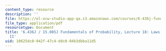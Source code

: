```yaml
---
content_type: resource
description: ''
file: https://ol-ocw-studio-app-qa.s3.amazonaws.com/courses/6-436j-fundamentals-of-probability-fall-2018/10625dc0942f47c4ddc004b3dbba11d5_MIT6_436JF18_lec18.pdf
file_type: application/pdf
resourcetype: Document
title: '6.436J / 15.085J Fundamentals of Probability, Lecture 18: Laws of Large Numbers
  II'
uid: 10625dc0-942f-47c4-ddc0-04b3dbba11d5
---
```

